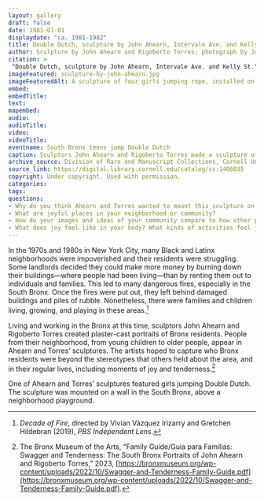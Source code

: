 ```yaml
--- 
layout: gallery
draft: false
date: 1981-01-01
displaydate: "ca. 1981-1982"
title: Double Dutch, sculpture by John Ahearn, Intervale Ave. and Kelly St.
author: Sculpture by John Ahearn and Rigoberto Torres; photograph by Joe Conzo.
citation: > 
 "Double Dutch, sculpture by John Ahearn, Intervale Ave. and Kelly St."  Sculpture by John Ahearn and Rigoberto Torres; photograph by Joe Conzo. "ca. 1981-1982"," in New York City Civil Rights History Project, Accessed: [Month Day, Year], https://nyccivilrightshistory.org/site-preview/gallery/sculpture-by-john-ahearn.
imageFeatured: sculpture-by-john-ahearn.jpg
imageFeaturedAlt: A sculpture of four girls jumping rope, installed on the side of a building
embed: 
embedTitle: 
text: 
mapembed: 
audio: 
audioTitle: 
video: 
videoTitle: 
eventname: South Bronx teens jump Double Dutch
caption: Sculptors John Ahearn and Rigoberto Torres made a sculpture of girls jumping Double Dutch and mounted it on a building in the South Bronx.
archive_source: Division of Rare and Manuscript Collections, Cornell University Library, Joe Conzo Jr. Archive
source_link: https://digital.library.cornell.edu/catalog/ss:1406035
copyright: Under copyright. Used with permission.
categories: 
tags: 
questions: 
- Why do you think Ahearn and Torres wanted to mount this sculpture on a building in the South Bronx? If you lived in the area, how do you think you would feel about the sculpture? 
- What are joyful places in your neighborhood or community? 
- How do your images and ideas of your community compare to how other people see it? 
- What does joy feel like in your body? What kinds of activities feel joyful to you?
--- 
```


In the 1970s and 1980s in New York City, many Black and Latinx neighborhoods were impoverished and their residents were struggling. Some landlords decided they could make more money by burning down their buildings—where people had been living—than by renting them out to individuals and families. This led to many dangerous fires, especially in the South Bronx. Once the fires were put out, they left behind damaged buildings and piles of rubble. Nonetheless, there were families and children living, growing, and playing in these areas.[^1]

Living and working in the Bronx at this time, sculptors John Ahearn and Rigoberto Torres created plaster-cast portraits of Bronx residents. People from their neighborhood, from young children to older people, appear in Ahearn and Torres’ sculptures. The artists hoped to capture who Bronx residents were beyond the stereotypes that others held about the area, and in their regular lives, including moments of joy and tenderness.[^2]

One of Ahearn and Torres’ sculptures featured girls jumping Double Dutch. The sculpture was mounted on a wall in the South Bronx, above a neighborhood playground.

[^1]: *Decade of Fire*, directed by Vivian Vázquez Irizarry and Gretchen Hildebran (2019),  *PBS Independent Lens*.

[^2]: The Bronx Museum of the Arts, “Family Guide/Guia para Familias: Swagger and Tenderness: The South Bronx Portraits of John Ahearn and Rigoberto Torres,” 2023, [https://bronxmuseum.org/wp-content/uploads/2022/10/Swagger-and-Tenderness-Family-Guide.pdf](https://bronxmuseum.org/wp-content/uploads/2022/10/Swagger-and-Tenderness-Family-Guide.pdf).
